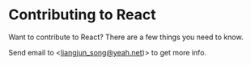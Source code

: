 # Contributing to React

Want to contribute to React? There are a few things you need to know.  

Send email to <liangjun_song@yeah.net)> to get more info.